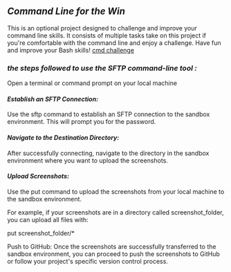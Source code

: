 ## *Command Line for the Win*

This is an optional project designed to challenge and improve your command line skills. It consists of multiple tasks take on this project if you're comfortable with the command line and enjoy a challenge. Have fun and improve your Bash skills! [cmd challenge](https://cmdchallenge.com/) 
###  *the steps followed to use the SFTP command-line tool :*

Open a terminal or command prompt on your local machine

#### *Establish an SFTP Connection:*  
Use the sftp command to establish an SFTP connection to the sandbox environment. This will prompt you for the password.

#### *Navigate to the Destination Directory:*  
After successfully connecting, navigate to the directory in the sandbox environment where you want to upload the screenshots.

#### *Upload Screenshots:*  
Use the put command to upload the screenshots from your local machine to the sandbox environment. 

For example, if your screenshots are in a directory called screenshot_folder, you can upload all files with:

put screenshot_folder/*

Push to GitHub: Once the screenshots are successfully transferred to the sandbox environment, you can proceed to push the screenshots to GitHub or follow your project's specific version control process.
